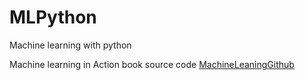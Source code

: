 # MLPython
Machine learning with python

Machine learning in Action book source code [MachineLeaningGithub](https://github.com/pbharrin/machinelearninginaction)

